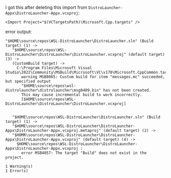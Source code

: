 I got this after deleting this import from `DistroLauncher-Appx\DistroLauncher-Appx.vcxproj`:  

    <Import Project="$(VCTargetsPath)\Microsoft.Cpp.targets" />

error output:

    "$HOME\source\repos\WSL-DistroLauncher\DistroLauncher.sln" (Build target) (1) ->
       "$HOME\source\repos\WSL-DistroLauncher\DistroLauncher\DistroLauncher.vcxproj" (default target) (3) ->
       (CustomBuild target) ->
         C:\Program Files\Microsoft Visual Studio\2022\Community\MSBuild\Microsoft\VC\v170\Microsoft.CppCommon.targets(247,5): 
           warning MSB8065: Custom build for item "messages.mc" succeeded, but specified output 
           "$HOME\source\repos\wsl-distrolauncher\distrolauncher\msg0409.bin" has not been created. 
           This may cause incremental build to work incorrectly. 
           [$HOME\source\repos\WSL-DistroLauncher\DistroLauncher\DistroLauncher.vcxproj]


       "$HOME\source\repos\WSL-DistroLauncher\DistroLauncher.sln" (Build target) (1) ->
       "$HOME\source\repos\WSL-DistroLauncher\DistroLauncher-Appx\DistroLauncher-Appx.vcxproj.metaproj" (default target) (2) ->
       "$HOMR\source\repos\WSL-DistroLauncher\DistroLauncher-Appx\DistroLauncher-Appx.vcxproj" (default target) (4) ->
         $HOME\source\repos\WSL-DistroLauncher\DistroLauncher-Appx\DistroLauncher-Appx.vcxproj : 
           error MSB4057: The target "Build" does not exist in the project.

    1 Warning(s)
    1 Error(s)
